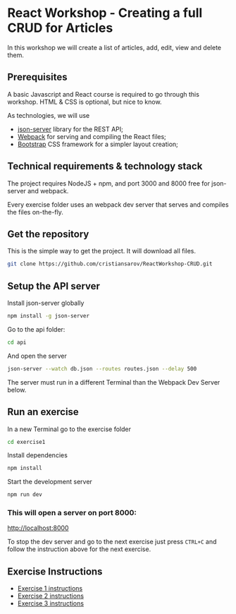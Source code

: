 React Workshop - Creating a full CRUD for Articles
==================================================

In this workshop we will create a list of articles, add, edit, view and delete them.

## Prerequisites

A basic Javascript and React course is required to go through this workshop. HTML & CSS is optional, but nice to know.

As technologies, we will use

- [json-server](https://github.com/typicode/json-server) library for the REST API;
- [Webpack](https://webpack.github.io/) for serving and compiling the React files;
- [Bootstrap](http://getbootstrap.com/) CSS framework for a simpler layout creation;

## Technical requirements & technology stack

The project requires NodeJS + npm, and port 3000 and 8000 free for json-server and webpack.

Every exercise folder uses an webpack dev server that serves and compiles the files on-the-fly.

## Get the repository

This is the simple way to get the project. It will download all files.

```sh
git clone https://github.com/cristiansarov/ReactWorkshop-CRUD.git
```

## Setup the API server

Install json-server globally

```sh
npm install -g json-server
```

Go to the api folder:

```sh
cd api
```

And open the server

```sh
json-server --watch db.json --routes routes.json --delay 500
```

The server must run in a different Terminal than the Webpack Dev Server below.

## Run an exercise

In a new Terminal go to the exercise folder

```sh
cd exercise1
```

Install dependencies

```sh
npm install
```

Start the development server

```sh
npm run dev
```

### This will open a server on port 8000:

[http://localhost:8000](http://localhost:8000)

To stop the dev server and go to the next exercise just press `CTRL+C` and follow the instruction above for the next exercise.

## Exercise Instructions

* [Exercise 1 instructions](exercise1/docs/Instructions.md)
* [Exercise 2 instructions](exercise2/docs/Instructions.md)
* [Exercise 3 instructions](exercise3/docs/Instructions.md)